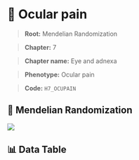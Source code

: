 # 🧪 Ocular pain

> **Root:** Mendelian Randomization

> **Chapter:** 7  

> **Chapter name:** Eye and adnexa

> **Phenotype:** Ocular pain  

> **Code:** `H7_OCUPAIN`

## 🧬 Mendelian Randomization  

<img src="/MR/Figures/Forward/H7_OCUPAIN.png"/>

## 📊 Data Table

<CsvTableMRF src="/public/MR/Data/Forward/H7_OCUPAIN.csv"/>

